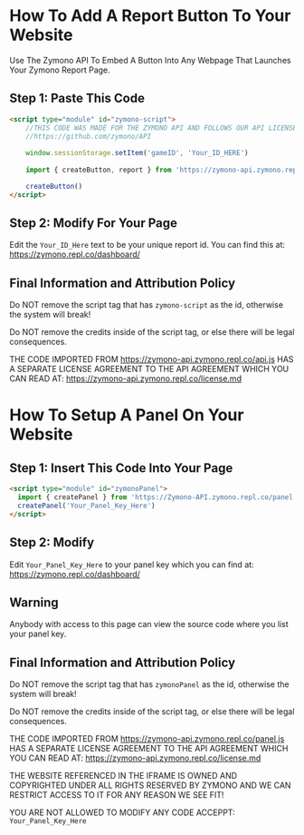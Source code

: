 # How To Add A Report Button To Your Website
Use The Zymono API To Embed A Button Into Any Webpage That Launches Your Zymono Report Page.

## Step 1: Paste This Code
```html
<script type="module" id="zymono-script">
    //THIS CODE WAS MADE FOR THE ZYMONO API AND FOLLOWS OUR API LICENSE. 
    //https://github.com/zymono/API
    
    window.sessionStorage.setItem('gameID', 'Your_ID_HERE')
    
    import { createButton, report } from 'https://zymono-api.zymono.repl.co/api.js'

    createButton()
</script>
  ```

## Step 2: Modify For Your Page

Edit the ```Your_ID_Here``` text to be your unique report id. You can find this at: https://zymono.repl.co/dashboard/

## Final Information and Attribution Policy

Do NOT remove the script tag that has ```zymono-script``` as the id, otherwise the system will break!

Do NOT remove the credits inside of the script tag, or else there will be legal consequences.

THE CODE IMPORTED FROM https://zymono-api.zymono.repl.co/api.js HAS A SEPARATE LICENSE AGREEMENT TO THE API AGREEMENT WHICH YOU CAN READ AT: https://zymono-api.zymono.repl.co/license.md

# How To Setup A Panel On Your Website

## Step 1: Insert This Code Into Your Page
```html <iframe src="https://Zymono-API.zymono.repl.co/panel/" style="position:absolute;top:0;left:0;width:100%;height:100%;border:none;">
<script type="module" id="zymonoPanel">
  import { createPanel } from 'https://Zymono-API.zymono.repl.co/panel.js'
  createPanel('Your_Panel_Key_Here')
</script>
```
    
## Step 2: Modify
    
Edit ```Your_Panel_Key_Here``` to your panel key which you can find at: https://zymono.repl.co/dashboard/
    
## Warning
    
Anybody with access to this page can view the source code where you list your panel key.
    
## Final Information and Attribution Policy

Do NOT remove the script tag that has ```zymonoPanel``` as the id, otherwise the system will break!

Do NOT remove the credits inside of the script tag, or else there will be legal consequences.

THE CODE IMPORTED FROM https://zymono-api.zymono.repl.co/panel.js HAS A SEPARATE LICENSE AGREEMENT TO THE API AGREEMENT WHICH YOU CAN READ AT: https://zymono-api.zymono.repl.co/license.md

THE WEBSITE REFERENCED IN THE IFRAME IS OWNED AND COPYRIGHTED UNDER ALL RIGHTS RESERVED BY ZYMONO AND WE CAN RESTRICT ACCESS TO IT FOR ANY REASON WE SEE FIT!
    
YOU ARE NOT ALLOWED TO MODIFY ANY CODE ACCEPPT: ```Your_Panel_Key_Here```
